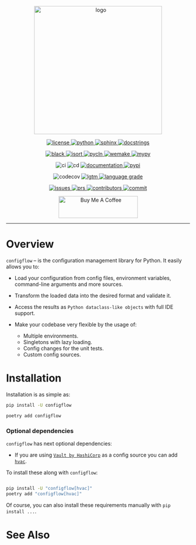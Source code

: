 <!--suppress ALL -->

<div align="center">
    <a href="https://github.com/volodymyrPivoshenko/configflow/blob/main/docs/_static/assets/logo.png">
        <img alt="logo" src="https://github.com/volodymyrPivoshenko/configflow/blob/main/docs/_static/assets/logo.png?raw=True" height=350>
    </a>
</div>

<p align="center">
    <a href="https://choosealicense.com/licenses/mit">
        <img alt="license" src="https://img.shields.io/badge/License-MIT-red">
    </a>
    <a href="https://pypi.org/project/configflow">
        <img alt="python" src="https://img.shields.io/badge/python-3.7%20%7C%203.8%20%7C%203.9-blue">
    </a>
    <a href="https://www.sphinx-doc.org/en/master">
        <img alt="sphinx" src="https://img.shields.io/badge/Made%20with-Sphinx-1f425f.svg">
    </a>
    <a href="https://numpydoc.readthedocs.io/en/latest/format.html">
        <img alt="docstrings" src="https://img.shields.io/badge/docstrings-numpy-gree.svg">
    </a>
</p>

<p align="center">
    <a href="https://github.com/psf/black">
        <img alt="black" src="https://img.shields.io/badge/code%20style-black-000000.svg">
    </a>
    <a href="https://pycqa.github.io/isort/docs/configuration/options.html">
        <img alt="isort" src="https://img.shields.io/badge/%20imports-isort-%231674b1?style=flat&labelColor=ef8336">
    </a>
    <a href="https://hadialqattan.github.io/pycln">
        <img alt="pycln" src="https://img.shields.io/badge/%20imports-pycln-%231674b1?style=flat&labelColor=ef8336">
    </a>
    <a href="https://wemake-python-stylegui.de/en/latest/index.html">
        <img alt="wemake" src="https://img.shields.io/badge/style-wemake-000000.svg">
    </a>
    <a href="https://mypy.readthedocs.io/en/stable/index.html">
        <img alt="mypy" src="https://img.shields.io/badge/mypy-checked-blue">
    </a>
</p>

<p align="center">
    <a><img alt="ci" src=https://github.com/volodymyrPivoshenko/configflow/actions/workflows/integration.yaml/badge.svg?branch=main></a>
    <a><img alt="cd" src=https://github.com/volodymyrPivoshenko/configflow/actions/workflows/deployment.yaml/badge.svg?branch=main></a>
    <a href="https://configflow.readthedocs.io/en/latest">
        <img alt="documentation" src="https://readthedocs.org/projects/configflow/badge/?version=latest"/>
    </a>
    <a href="https://pypi.org/project/configflow">
        <img alt="pypi" src="https://badge.fury.io/py/configflow.svg">
    </a>
</p>

<p align="center">
    <a><img alt="codecov" src="https://codecov.io/gh/volodymyrPivoshenko/configflow/branch/main/graph/badge.svg?token=yyck08xfTN"/></a>
    <a href="https://lgtm.com/projects/g/volodymyrPivoshenko/configflow/alerts/">
        <img alt="lgtm" src="https://img.shields.io/lgtm/alerts/g/volodymyrPivoshenko/configflow.svg?logo=lgtm&logoWidth=18"/>
    </a>
    <a href="https://lgtm.com/projects/g/volodymyrPivoshenko/configflow/context:python">
    <img alt="language grade" src="https://img.shields.io/lgtm/grade/python/g/volodymyrPivoshenko/configflow.svg?logo=lgtm&logoWidth=18"/>
    </a>
</p>

<p align="center">
    <a href="https://github.com/volodymyrPivoshenko/configflow/issues">
        <img alt="issues" src="https://img.shields.io/github/issues/volodymyrPivoshenko/configflow">
    </a>
    <a href="https://github.com/volodymyrPivoshenko/configflow/pulls">
        <img alt="prs" src="https://img.shields.io/github/issues-pr/volodymyrPivoshenko/configflow">
    </a>
    <a href="https://github.com/volodymyrPivoshenko/configflow/graphs/contributors">
        <img alt="contributors" src="https://img.shields.io/github/contributors/volodymyrPivoshenko/configflow">
    </a>
    <a href="https://github.com/volodymyrPivoshenko/configflow/commits/main">
        <img alt="commit" src="https://img.shields.io/github/last-commit/volodymyrPivoshenko/configflow.svg">
    </a>
</p>

<p align="center">
    <a href="https://www.buymeacoffee.com/volo.pivoshenko" target="_blank">
        <img src="https://cdn.buymeacoffee.com/buttons/v2/default-blue.png" alt="Buy Me A Coffee" style="height: 60px !important;width: 217px !important;">
    </a>
</p>

<hr class="solid">

# Overview

`configflow` – is the configuration management library for Python. It easily allows you to:

- Load your configuration from config files, environment variables, command-line arguments and more
  sources.

- Transform the loaded data into the desired format and validate it.

- Access the results as `Python dataclass-like objects` with full IDE support.

- Make your codebase very flexible by the usage of:

  - Multiple environments.
  - Singletons with lazy loading.
  - Config changes for the unit tests.
  - Custom config sources.

# Installation

Installation is as simple as:

```bash
pip install -U configflow

poetry add configflow
```

### Optional dependencies

`configflow` has next optional dependencies:

- If you are using [`Vault by HashiCorp`](https://www.vaultproject.io/) as a config source you can
  add [`hvac`](https://pypi.org/project/hvac/).

To install these along with `configflow`:

```bash

pip install -U "configflow[hvac]"
poetry add "configflow[hvac]"
```

Of course, you can also install these requirements manually with `pip install ...`.

# See Also
